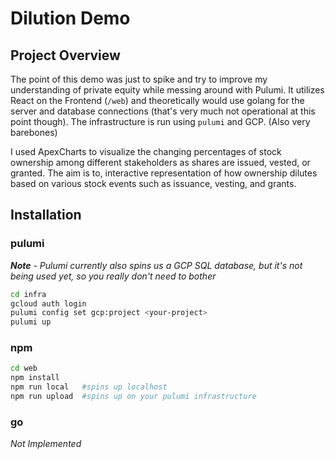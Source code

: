 # Dilution Demo
## Project Overview
The point of this demo was just to spike and try to improve my understanding of private equity while messing around with Pulumi. It utilizes React on the Frontend (`/web`) and theoretically would use golang for the server and database connections (that's very much not operational at this point though). The infrastructure is run using `pulumi` and GCP. (Also very barebones)

I used ApexCharts to visualize the changing percentages of stock ownership among different stakeholders as shares are issued, vested, or granted. The aim is to, interactive representation of how ownership dilutes based on various stock events such as issuance, vesting, and grants.

## Installation
### pulumi
***Note** - Pulumi currently also spins us a GCP SQL database, but it's not being used yet, so you really don't need to bother*
```bash
cd infra
gcloud auth login
pulumi config set gcp:project <your-project>
pulumi up
```
### npm
```bash
cd web
npm install
npm run local   #spins up localhost
npm run upload  #spins up on your pulumi infrastructure
```

### go 
*Not Implemented*
